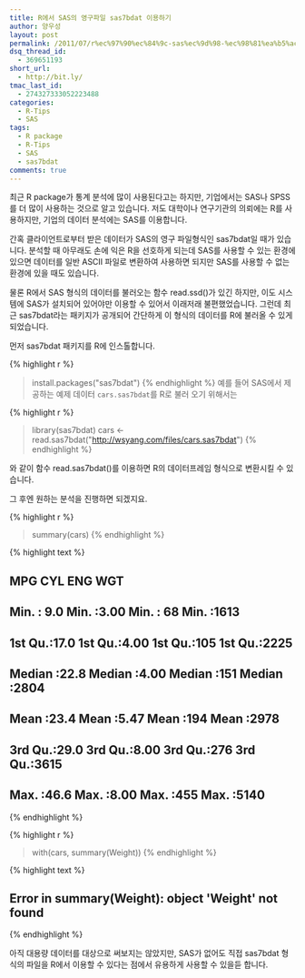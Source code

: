 ```yaml
---
title: R에서 SAS의 영구파일 sas7bdat 이용하기
author: 양우성
layout: post
permalink: /2011/07/r%ec%97%90%ec%84%9c-sas%ec%9d%98-%ec%98%81%ea%b5%ac%ed%8c%8c%ec%9d%bc-sas7bdat-%ec%9d%b4%ec%9a%a9%ed%95%98%ea%b8%b0/
dsq_thread_id:
  - 369651193
short_url:
  - http://bit.ly/
tmac_last_id:
  - 274327333052223488
categories:
  - R-Tips
  - SAS
tags:
  - R package
  - R-Tips
  - SAS
  - sas7bdat
comments: true
---
```

최근 R package가 통계 분석에 많이 사용된다고는 하지만, 기업에서는 SAS나 SPSS를 더 많이 사용하는 것으로 알고 있습니다. 저도 대학이나 연구기관의 의뢰에는 R를 사용하지만, 기업의 데이터 분석에는 SAS를 이용합니다.

간혹 클라이언트로부터 받은 데이터가 SAS의 영구 파일형식인 sas7bdat일 때가 있습니다. 분석할 때 아무래도 손에 익은 R을 선호하게 되는데 SAS를 사용할 수 있는 환경에 있으면 데이터를 일반 ASCII 파일로 변환하여 사용하면 되지만 SAS를 사용할 수 없는 환경에 있을 때도 있습니다.

물론 R에서 SAS 형식의 데이터를 불러오는 함수 read.ssd()가 있긴 하지만, 이도 시스템에 SAS가 설치되어 있어야만 이용할 수 있어서 이래저래 불편했었습니다. 그런데 최근 sas7bdat라는 패키지가 공개되어 간단하게 이 형식의 데이터를 R에 불러올 수 있게 되었습니다.  
  
먼저 sas7bdat 패키지를 R에 인스톨합니다.


{% highlight r %}
> install.packages("sas7bdat")
{% endhighlight %}
예를 들어 SAS에서 제공하는 예제 데이터 `cars.sas7bdat`를 R로 불러 오기 위해서는


{% highlight r %}
> library(sas7bdat)
> cars <- read.sas7bdat("http://wsyang.com/files/cars.sas7bdat")
{% endhighlight %}

와 같이 함수 read.sas7bdat()를 이용하면 R의 데이터프레임 형식으로 변환시킬 수 있습니다.

그 후엔 원하는 분석을 진행하면 되겠지요. 


{% highlight r %}
> summary(cars)
{% endhighlight %}



{% highlight text %}
##       MPG            CYL            ENG           WGT      
##  Min.   : 9.0   Min.   :3.00   Min.   : 68   Min.   :1613  
##  1st Qu.:17.0   1st Qu.:4.00   1st Qu.:105   1st Qu.:2225  
##  Median :22.8   Median :4.00   Median :151   Median :2804  
##  Mean   :23.4   Mean   :5.47   Mean   :194   Mean   :2978  
##  3rd Qu.:29.0   3rd Qu.:8.00   3rd Qu.:276   3rd Qu.:3615  
##  Max.   :46.6   Max.   :8.00   Max.   :455   Max.   :5140
{% endhighlight %}



{% highlight r %}
> with(cars, summary(Weight))
{% endhighlight %}



{% highlight text %}
## Error in summary(Weight): object 'Weight' not found
{% endhighlight %}

아직 대용량 데이터를 대상으로 써보지는 않았지만, SAS가 없어도 직접 sas7bdat 형식의 파일을 R에서 이용할 수 있다는 점에서 유용하게 사용할 수 있을듣 합니다.
